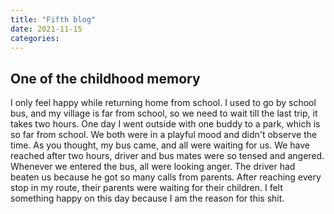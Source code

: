 ```yaml
---
title: "Fifth blog"
date: 2021-11-15
categories:
---
```


## One of the childhood memory

I only feel happy while returning home from school. I used to go by school bus, and my village is far from school, so we need to wait till the last trip, it takes two hours. One day I went outside with one buddy to a park, which is so far from school. We both were in a playful mood and didn't observe the time. As you thought, my bus came, and all were waiting for us. We have reached after two hours, driver and bus mates were so tensed and angered. Whenever we entered the bus, all were looking anger. The driver had beaten us because he got so many calls from parents. After reaching every stop in my route, their parents were waiting for their children. I felt something happy on this day because I am the reason for this shit.